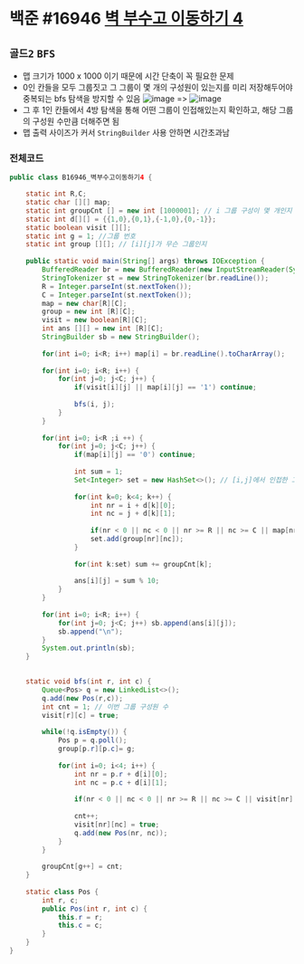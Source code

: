 # 백준 #16946 [벽 부수고 이동하기 4](https://www.acmicpc.net/problem/16946)
`골드2` `BFS`
---
- 맵 크기가 1000 x 1000 이기 때문에 시간 단축이 꼭 필요한 문제
- 0인 칸들을 모두 그룹짓고 그 그룹이 몇 개의 구성원이 있는지를 미리 저장해두어야 중복되는 bfs 탐색을 방지할 수 있음
![image](https://github.com/hanyoonseok/Algorithm/assets/28249948/18b2f368-6cba-4bf4-aaf8-7dc0050c94dc) => 
![image](https://github.com/hanyoonseok/Algorithm/assets/28249948/9a027edc-1271-4807-805e-66a1866bbf74)
- 그 후 1인 칸들에서 4방 탐색을 통해 어떤 그룹이 인접해있는지 확인하고, 해당 그룹의 구성원 수만큼 더해주면 됨
- 맵 출력 사이즈가 커서 `StringBuilder` 사용 안하면 시간초과남

### 전체코드
```java
public class B16946_벽부수고이동하기4 {

	static int R,C;
	static char [][] map;
	static int groupCnt [] = new int [1000001]; // i 그룹 구성이 몇 개인지
	static int d[][] = {{1,0},{0,1},{-1,0},{0,-1}};
	static boolean visit [][];
	static int g = 1; //그룹 번호
	static int group [][]; // [i][j]가 무슨 그룹인지
	
	public static void main(String[] args) throws IOException {
		BufferedReader br = new BufferedReader(new InputStreamReader(System.in));
		StringTokenizer st = new StringTokenizer(br.readLine());
		R = Integer.parseInt(st.nextToken());
		C = Integer.parseInt(st.nextToken());
		map = new char[R][C];
		group = new int [R][C];
		visit = new boolean[R][C];
		int ans [][] = new int [R][C];
		StringBuilder sb = new StringBuilder();
		
		for(int i=0; i<R; i++) map[i] = br.readLine().toCharArray();
		
		for(int i=0; i<R; i++) {
			for(int j=0; j<C; j++) {
				if(visit[i][j] || map[i][j] == '1') continue;
				
				bfs(i, j);
			}
		}
		
		for(int i=0; i<R ;i ++) {
			for(int j=0; j<C; j++) {
				if(map[i][j] == '0') continue;
				
				int sum = 1;
				Set<Integer> set = new HashSet<>(); // [i,j]에서 인접한 그룹 넘버
				
				for(int k=0; k<4; k++) {
					int nr = i + d[k][0];
					int nc = j + d[k][1];
					
					if(nr < 0 || nc < 0 || nr >= R || nc >= C || map[nr][nc] == '1') continue;
					set.add(group[nr][nc]);
				}
				
				for(int k:set) sum += groupCnt[k];
				
				ans[i][j] = sum % 10;
			}
		}
		
		for(int i=0; i<R; i++) {
			for(int j=0; j<C; j++) sb.append(ans[i][j]);
			sb.append("\n");
		}
		System.out.println(sb);
	}

	
	static void bfs(int r, int c) {
		Queue<Pos> q = new LinkedList<>();
		q.add(new Pos(r,c));
		int cnt = 1; // 이번 그룹 구성원 수
		visit[r][c] = true;
		
		while(!q.isEmpty()) {
			Pos p = q.poll();
			group[p.r][p.c]= g; 
			
			for(int i=0; i<4; i++) {
				int nr = p.r + d[i][0];
				int nc = p.c + d[i][1];
				
				if(nr < 0 || nc < 0 || nr >= R || nc >= C || visit[nr][nc] || map[nr][nc] == '1') continue;
				
				cnt++;
				visit[nr][nc] = true;
				q.add(new Pos(nr, nc));
			}
		}
		
		groupCnt[g++] = cnt;
	}
	
	static class Pos {
		int r, c;
		public Pos(int r, int c) {
			this.r = r;
			this.c = c;
		}
	}
}

```

